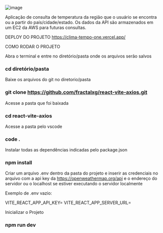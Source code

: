 ![image](https://github.com/fractalxg/react-vite-axios/assets/147837025/c631903c-d8fb-42fc-8630-e64bfe8458a4)

Aplicação de consulta de temperatura da região que o usuário se encontra ou a partir do país/cidade/estado.
Os dados da API são armazenados em um EC2 da AWS para futuras consultas.

DEPLOY DO PROJETO
https://clima-tempo-one.vercel.app/

COMO RODAR O PROJETO

Abra o terminal e entre no diretório/pasta onde os arquivos serão salvos
### cd diretório/pasta

Baixe os arquivos do git no diretorio/pasta
### git clone https://github.com/fractalxg/react-vite-axios.git

Acesse a pasta que foi baixada
### cd react-vite-axios

Acesse a pasta pelo vscode
### code .

Instalar todas as dependências indicadas pelo package.json
### npm install

Criar um arquivo .env dentro da pasta do projeto e inserir as credenciais no arquivo com a api key da https://openweathermap.org/api e o endereço do servidor ou o localhost se estiver executando o servidor localmente

Exemplo de .env vazio:

VITE_REACT_APP_API_KEY=
VITE_REACT_APP_SERVER_URL=

Inicializar o Projeto
### npm run dev


